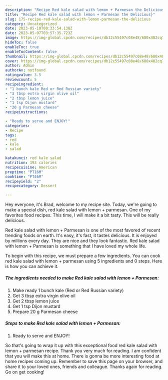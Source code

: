```yaml
---
description: "Recipe Red kale salad with lemon + Parmesan the Delicious}"
title: "Recipe Red kale salad with lemon + Parmesan the Delicious}"
slug: 175-recipe-red-kale-salad-with-lemon-parmesan-the-delicious
category: Uncategorized
date: 2023-05-10T00:33:54.138Z
date: 2023-05-07T03:57:35.723Z
image: https://img-global.cpcdn.com/recipes/db12c55497c08e48/680x482cq70/red-kale-salad-with-lemon-parmesan-recipe-main-photo.jpg
hideToc: false
enableToc: true
enableTocContent: false
thumbnail: https://img-global.cpcdn.com/recipes/db12c55497c08e48/680x482cq70/red-kale-salad-with-lemon-parmesan-recipe-main-photo.jpg
cover: https://img-global.cpcdn.com/recipes/db12c55497c08e48/680x482cq70/red-kale-salad-with-lemon-parmesan-recipe-main-photo.jpg
author: Admin
authorAv: notfound
ratingvalue: 3.5
reviewcount: 5
recipeingredient:
- "1 bunch kale Red or Red Russian variety"
- "3 tbsp extra virgin olive oil"
- "2 tbsp lemon juice"
- "1 tsp Dijon mustard"
- "20 g Parmesan cheese"
recipeinstructions:

- "Ready to serve and ENJOY!"
categories:
- Recipe
tags:
- red
- kale
- salad

katakunci: red kale salad 
nutrition: 193 calories
recipecuisine: American
preptime: "PT16M"
cooktime: "PT46M"
recipeyield: "2"
recipecategory: Dessert

---
```



Hey everyone, it's Brad, welcome to my recipe site. Today, we're going to make a special dish, red kale salad with lemon + parmesan. One of my favorites food recipes. This time, I will make it a bit tasty. This will be really delicious.

Red kale salad with lemon + Parmesan is one of the most favored of recent trending foods on earth. It's easy, it's fast, it tastes delicious. It is enjoyed by millions every day. They are nice and they look fantastic. Red kale salad with lemon + Parmesan is something that I have loved my whole life.




To begin with this recipe, we must prepare a few ingredients. You can cook red kale salad with lemon + parmesan using 5 ingredients and 0 steps. Here is how you can achieve it.

<!--inarticleads1-->

##### The ingredients needed to make Red kale salad with lemon + Parmesan:

1. Make ready 1 bunch kale (Red or Red Russian variety)
1. Get 3 tbsp extra virgin olive oil
1. Get 2 tbsp lemon juice
1. Get 1 tsp Dijon mustard
1. Prepare 20 g Parmesan cheese




<!--inarticleads2-->

##### Steps to make Red kale salad with lemon + Parmesan:


1. Ready to serve and ENJOY!



So that's going to wrap it up with this exceptional food red kale salad with lemon + parmesan recipe. Thank you very much for reading. I am confident that you will make this at home. There is gonna be more interesting food at home recipes coming up. Remember to save this page on your browser, and share it to your loved ones, friends and colleague. Thanks again for reading. Go on get cooking!
